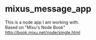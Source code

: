 # mixus_message_app

This is a node app I am working with.  
Based on "Mixu's Node Book"  
http://book.mixu.net/node/single.html  
